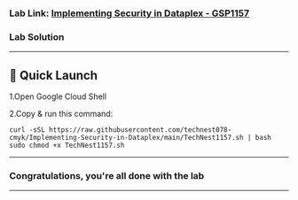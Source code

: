 ###  Lab Link: [Implementing Security in Dataplex - GSP1157](https://www.cloudskillsboost.google/focuses/67213?parent=catalog)


###  Lab Solution 
---

## 🚀 Quick Launch
1.Open Google Cloud Shell

2.Copy & run this command:

```
curl -sSL https://raw.githubusercontent.com/technest078-cmyk/Implementing-Security-in-Dataplex/main/TechNest1157.sh | bash
sudo chmod +x TechNest1157.sh

```

---

### Congratulations, you're all done with the lab 

---
